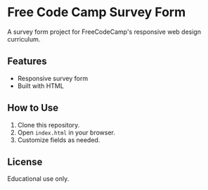 # Free Code Camp Survey Form

A survey form project for FreeCodeCamp's responsive web design curriculum.

## Features

- Responsive survey form
- Built with HTML

## How to Use

1. Clone this repository.
2. Open `index.html` in your browser.
3. Customize fields as needed.

## License

Educational use only.
